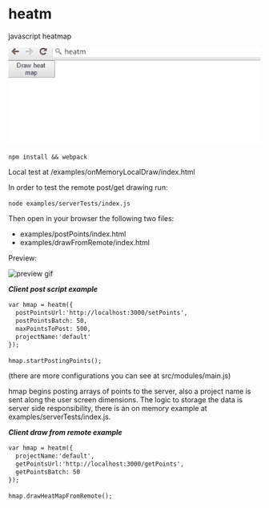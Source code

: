 # heatm

javascript heatmap

![preview gif](doc/preview.gif)

``` npm install && webpack ```

Local test at /examples/onMemoryLocalDraw/index.html

In order to test the remote post/get drawing run:

``` node examples/serverTests/index.js ```

Then open in your browser the following two files:

* examples/postPoints/index.html
* examples/drawFromRemote/index.html

Preview:

![preview gif](doc/previewRemote.gif)

***Client post script example***
```
var hmap = heatm({
  postPointsUrl:'http://localhost:3000/setPoints',
  postPointsBatch: 50,
  maxPointsToPost: 500,
  projectName:'default'
});

hmap.startPostingPoints();
```
(there are more configurations you can see at src/modules/main.js)

hmap begins posting arrays of points to the server, also a project name is sent along the user screen dimensions. The logic to storage the data is server side responsibility, there is an on memory example at examples/serverTests/index.js.

***Client draw from remote example***
```
var hmap = heatm({
  projectName:'default',
  getPointsUrl:'http://localhost:3000/getPoints',
  getPointsBatch: 50
});

hmap.drawHeatMapFromRemote();

```
